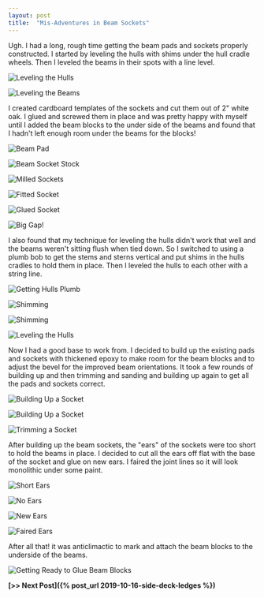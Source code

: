 ```yaml
---
layout: post
title:  "Mis-Adventures in Beam Sockets"
---
```


Ugh. I had a long, rough time getting the beam pads and sockets properly constructed. I started by leveling the hulls with shims under the hull cradle wheels. Then I leveled the beams in their spots with a line level.

![Leveling the Hulls](/assets/images/beam-socket-bad-1.jpg)

![Leveling the Beams](/assets/images/beam-socket-bad-2.jpg)

 I created cardboard templates of the sockets and cut them out of 2" white oak. I glued and screwed them in place and was pretty happy with myself until I added the beam blocks to the under side of the beams and found that I hadn't left enough room under the beams for the blocks!

![Beam Pad](/assets/images/beam-socket-bad-3.jpg)

![Beam Socket Stock](/assets/images/beam-socket-bad-4.jpg)

![Milled Sockets](/assets/images/beam-socket-bad-5.jpg)

![Fitted Socket](/assets/images/beam-socket-bad-6.jpg)

![Glued Socket](/assets/images/beam-socket-bad-7.jpg)

![Big Gap!](/assets/images/beam-socket-bad-8.jpg)

I also found that my technique for leveling the hulls didn't work that well and the beams weren't sitting flush when tied down. So I switched to using a plumb bob to get the stems and sterns vertical and put shims in the hulls cradles to hold them in place. Then I leveled the hulls to each other with a string line.

![Getting Hulls Plumb](/assets/images/beam-socket-good-1.jpg)

![Shimming](/assets/images/beam-socket-good-2.jpg)

![Shimming](/assets/images/beam-socket-good-3.jpg)

![Leveling the Hulls](/assets/images/beam-socket-good-4.jpg)

Now I had a good base to work from. I decided to build up the existing pads and sockets with thickened epoxy to make room for the beam blocks and to adjust the bevel for the improved beam orientations. It took a few rounds of building up and then trimming and sanding and building up again to get all the pads and sockets correct.

![Building Up a Socket](/assets/images/beam-socket-good-5.jpg)

![Building Up a Socket](/assets/images/beam-socket-good-6.jpg)

![Trimming a Socket](/assets/images/beam-socket-good-7.jpg)

After building up the beam sockets, the "ears" of the sockets were too short to hold the beams in place. I decided to cut all the ears off flat with the base of the socket and glue on new ears. I faired the joint lines so it will look monolithic under some paint.

![Short Ears](/assets/images/beam-socket-good-8.jpg)

![No Ears](/assets/images/beam-socket-good-9.jpg)

![New Ears](/assets/images/beam-socket-good-10.jpg)

![Faired Ears](/assets/images/beam-socket-good-11.jpg)

After all that! it was anticlimactic to mark and attach the beam blocks to the underside of the beams.

![Getting Ready to Glue Beam Blocks](/assets/images/beam-socket-good-12.jpg)

**[>> Next Post]({% post_url 2019-10-16-side-deck-ledges %})**
